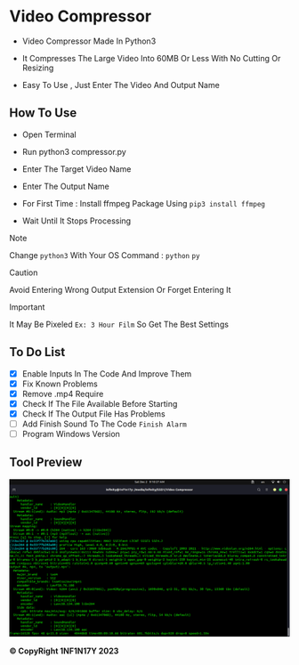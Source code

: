 # Video Compressor

- Video Compressor Made In Python3

- It Compresses The Large Video Into 60MB Or Less With No Cutting Or Resizing

- Easy To Use , Just Enter The Video And Output Name

## How To Use

- Open Terminal

- Run python3 compressor.py

- Enter The Target Video Name 

- Enter The Output Name

- For First Time : Install ffmpeg Package Using `pip3 install ffmpeg`

- Wait Until It Stops Processing
> [!NOTE]
> Change `python3` With Your OS Command : `python` `py`

> [!CAUTION]
> Avoid Entering Wrong Output Extension Or Forget Entering It

> [!IMPORTANT]
> It May Be Pixeled `Ex: 3 Hour Film` So Get The Best Settings

## To Do List

- [x] Enable Inputs In The Code And Improve Them
- [x] Fix Known Problems
- [x] Remove .mp4 Require
- [x] Check If The File Available Before Starting
- [x] Check If The Output File Has Problems
- [ ] Add Finish Sound To The Code `Finish Alarm`
- [ ] Program Windows Version

## Tool Preview

![alt text](https://github.com/Dark1NF1N17Y/Video-Compressor/blob/main/Tool.png?raw=true)

**&copy; CopyRight 1NF1N17Y 2023**

